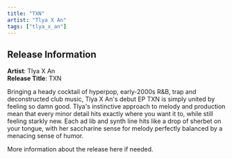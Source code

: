 ```yaml
---
title: "TXN"
artist: "Tlya X An"
tags: ["tlya_x_an"]
---
```


## Release Information

**Artist**: Tlya X An  
**Release Title**: TXN

Bringing a heady cocktail of hyperpop, early-2000s R&B, trap and deconstructed club music, Tlya X An's debut EP TXN is simply united by feeling so damn good. Tlya's instinctive approach to melody and production mean that every minor detail hits exactly where you want it to, while still feeling starkly new. Each ad lib and synth line hits like a drop of sherbet on your tongue, with her saccharine sense for melody perfectly balanced by a menacing sense of humor.

More information about the release here if needed.
